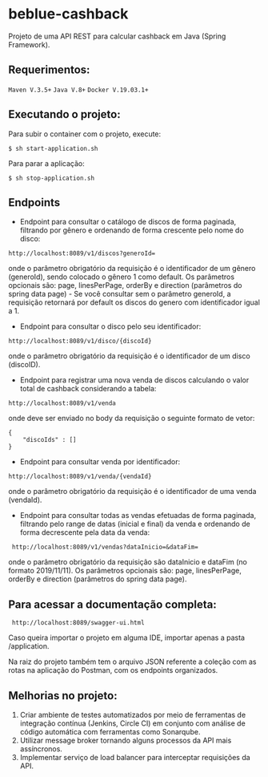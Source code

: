 # beblue-cashback

Projeto de uma API REST para calcular cashback em Java (Spring Framework).

## Requerimentos:
  
  ```Maven V.3.5+```
  ```Java V.8+```
  ```Docker V.19.03.1+```

## Executando o projeto:

Para subir o container com o projeto, execute: 

`$ sh start-application.sh`

Para parar a aplicação:

`$ sh stop-application.sh`

## Endpoints

 - Endpoint para consultar o catálogo de discos de forma paginada, filtrando por gênero e ordenando de forma crescente pelo nome do disco:
```
http://localhost:8089/v1/discos?generoId=
```
onde o parâmetro obrigatório da requisição é o identificador de um gênero (generoId), sendo colocado o gênero 1 como default. Os parâmetros opcionais são: page, linesPerPage, orderBy e direction (parâmetros do spring data page) - Se você consultar sem o parâmetro generoId, a requisição retornará por default os discos do genero com identificador igual a 1.
  
  - Endpoint para consultar o disco pelo seu identificador:
```
http://localhost:8089/v1/disco/{discoId}
```  
onde o parâmetro obrigatório da requisição é o identificador de um disco (discoID).   

  - Endpoint para registrar uma nova venda de discos calculando o valor total de cashback considerando a tabela:
```
http://localhost:8089/v1/venda
```  
onde deve ser enviado no body da requisição o seguinte formato de vetor:

```
{
	"discoIds" : []
}
```

  - Endpoint para consultar venda por identificador:
```
http://localhost:8089/v1/venda/{vendaId}
```    
onde o parâmetro obrigatório da requisição é o identificador de uma venda (vendaId).   
  
  - Endpoint para consultar todas as vendas efetuadas de forma paginada, filtrando pelo range de datas (inicial e final) da venda e ordenando de forma decrescente pela data da venda:
``` 
 http://localhost:8089/v1/vendas?dataInicio=&dataFim=
```   
onde o parâmetro obrigatório da requisição são dataInicio e dataFim (no formato 2019/11/11). Os parâmetros opcionais são: page, linesPerPage, orderBy e direction (parâmetros do spring data page).

## Para acessar a documentação completa:

``` 
 http://localhost:8089/swagger-ui.html
```   

Caso queira importar o projeto em alguma IDE, importar apenas a pasta /application.

Na raiz do projeto também tem o arquivo JSON referente a coleção com as rotas na aplicação do Postman, com os endpoints organizados.

## Melhorias no projeto:

1. Criar ambiente de testes automatizados por meio de ferramentas de integração contínua (Jenkins, Circle CI) em conjunto com análise de código automática com ferramentas como Sonarqube.
2. Utilizar message broker tornando alguns processos da API mais assíncronos.
3. Implementar serviço de load balancer para interceptar requisições da API.
